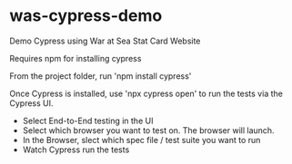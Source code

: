 # was-cypress-demo
Demo Cypress using War at Sea Stat Card Website


Requires npm for installing cypress

From the project folder, run 'npm install cypress'

Once Cypress is installed, use 'npx cypress open' to run the tests via the Cypress UI.
- Select End-to-End testing in the UI
- Select which browser you want to test on. The browser will launch.
- In the Browser, slect which spec file / test suite you want to run
- Watch Cypress run the tests
